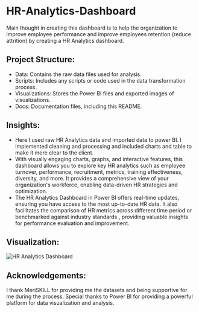 # HR-Analytics-Dashboard
Main thought in creating this dashboard is to help the organization to improve employee performance and improve employees retention (reduce attrition) by creating a HR Analytics dashboard.

## Project Structure:
- Data: Contains the raw data files used for analysis.
- Scripts: Includes any scripts or code used in the data transformation process.
- Visualizations: Stores the Power BI files and exported images of visualizations.
- Docs: Documentation files, including this README.

## Insights:
- Here I used raw HR Analytics data and imported data to power BI. I implemented cleaning and processing and included charts and table to make it more clear to the client.
- With visually engaging charts, graphs, and interactive features, this dashboard allows you to explore key HR analytics such as employee turnover, performance, recruitment, metrics, training effectiveness, diversity, and more. It provides a comprehensive view of your organization's workforce, enabling data-driven HR strategies and optimization.
- The HR Analytics Dashboard in Power BI offers real-time updates, ensuring you have access to the most up-to-date HR data. It also facilitates the comparison of HR metrics across different time period or benchmarked against industry standards , providing valuable insights for performance evaluation and improvement.

## Visualization:
![HR Analytics Dashboard](https://github.com/AbhishekKB03/HR-Analytics-Dashboard/assets/165996791/538faf39-f94d-4433-b88d-cfca9b8baab2)

## Acknowledgements:
I thank MeriSKILL for providing me the datasets and being supportive for me during the process. Special thanks to Power BI for providing a powerful platform for data visualization and analysis.
